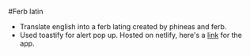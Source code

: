 #Ferb latin
* Translate english into a ferb lating created by phineas and ferb.
* Used toastify for alert pop up.
Hosted on netlify, here's a [link](https://speakferblatin.netlify.app/) for the app.
